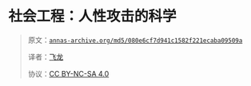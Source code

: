 # 社会工程：人性攻击的科学

> 原文：[`annas-archive.org/md5/080e6cf7d941c1582f221ecaba09509a`](https://annas-archive.org/md5/080e6cf7d941c1582f221ecaba09509a)
>
> 译者：[飞龙](https://github.com/wizardforcel)
> 
> 协议：[CC BY-NC-SA 4.0](http://creativecommons.org/licenses/by-nc-sa/4.0/)